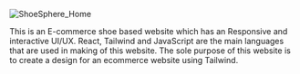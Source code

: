 ![ShoeSphere_Home](https://github.com/user-attachments/assets/db2dba1a-5999-4384-93a5-4c43e891a5af)

This is an E-commerce shoe based website which has an Responsive and interactive UI/UX. React, Tailwind and JavaScript are the main languages that are used in making of this website. The sole purpose of this website is to create a design for an ecommerce website using Tailwind.
